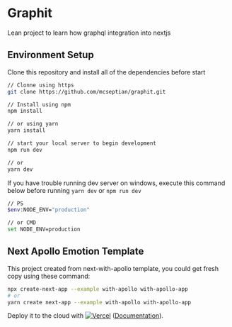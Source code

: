 # Graphit

Lean project to learn how graphql integration into nextjs

## Environment Setup

Clone this repository and install all of the dependencies before start

```sh
// Clonne using https
git clone https://github.com/mcseptian/graphit.git

// Install using npm
npm install

// or using yarn
yarn install

// start your local server to begin development
npm run dev

// or
yarn dev

```

If you have trouble running dev server on windows, execute this command below before running `yarn dev` or `npm run dev`

```sh
// PS
$env:NODE_ENV="production"

// or CMD
set NODE_ENV=production
```

## Next Apollo Emotion Template

This project created from next-with-apollo template, you could get fresh copy using these command:

```bash
npx create-next-app --example with-apollo with-apollo-app
# or
yarn create next-app --example with-apollo with-apollo-app
```

Deploy it to the cloud with [![Vercel](https://vercel.com/button)](https://vercel.com/new/git/external?repository-url=https://github.com/mcseptian/graphit&project-name=graphit&repository-name=graphit) ([Documentation](https://nextjs.org/docs/deployment)).
